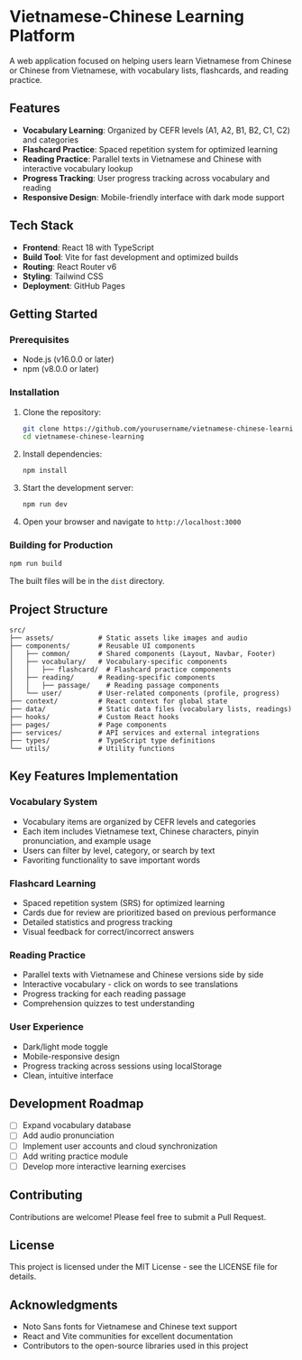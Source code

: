 # Vietnamese-Chinese Learning Platform

A web application focused on helping users learn Vietnamese from Chinese or Chinese from Vietnamese, with vocabulary lists, flashcards, and reading practice.

## Features

- **Vocabulary Learning**: Organized by CEFR levels (A1, A2, B1, B2, C1, C2) and categories
- **Flashcard Practice**: Spaced repetition system for optimized learning
- **Reading Practice**: Parallel texts in Vietnamese and Chinese with interactive vocabulary lookup
- **Progress Tracking**: User progress tracking across vocabulary and reading
- **Responsive Design**: Mobile-friendly interface with dark mode support

## Tech Stack

- **Frontend**: React 18 with TypeScript
- **Build Tool**: Vite for fast development and optimized builds
- **Routing**: React Router v6
- **Styling**: Tailwind CSS
- **Deployment**: GitHub Pages

## Getting Started

### Prerequisites

- Node.js (v16.0.0 or later)
- npm (v8.0.0 or later)

### Installation

1. Clone the repository:
   ```bash
   git clone https://github.com/yourusername/vietnamese-chinese-learning.git
   cd vietnamese-chinese-learning
   ```

2. Install dependencies:
   ```bash
   npm install
   ```

3. Start the development server:
   ```bash
   npm run dev
   ```

4. Open your browser and navigate to `http://localhost:3000`

### Building for Production

```bash
npm run build
```

The built files will be in the `dist` directory.

## Project Structure

```
src/
├── assets/           # Static assets like images and audio
├── components/       # Reusable UI components
│   ├── common/       # Shared components (Layout, Navbar, Footer)
│   ├── vocabulary/   # Vocabulary-specific components
│   │   ├── flashcard/  # Flashcard practice components
│   ├── reading/      # Reading-specific components
│   │   ├── passage/    # Reading passage components
│   └── user/         # User-related components (profile, progress)
├── context/          # React context for global state
├── data/             # Static data files (vocabulary lists, readings)
├── hooks/            # Custom React hooks
├── pages/            # Page components
├── services/         # API services and external integrations
├── types/            # TypeScript type definitions
└── utils/            # Utility functions
```

## Key Features Implementation

### Vocabulary System

- Vocabulary items are organized by CEFR levels and categories
- Each item includes Vietnamese text, Chinese characters, pinyin pronunciation, and example usage
- Users can filter by level, category, or search by text
- Favoriting functionality to save important words

### Flashcard Learning

- Spaced repetition system (SRS) for optimized learning
- Cards due for review are prioritized based on previous performance
- Detailed statistics and progress tracking
- Visual feedback for correct/incorrect answers

### Reading Practice

- Parallel texts with Vietnamese and Chinese versions side by side
- Interactive vocabulary - click on words to see translations
- Progress tracking for each reading passage
- Comprehension quizzes to test understanding

### User Experience

- Dark/light mode toggle
- Mobile-responsive design
- Progress tracking across sessions using localStorage
- Clean, intuitive interface

## Development Roadmap

- [ ] Expand vocabulary database
- [ ] Add audio pronunciation
- [ ] Implement user accounts and cloud synchronization
- [ ] Add writing practice module
- [ ] Develop more interactive learning exercises

## Contributing

Contributions are welcome! Please feel free to submit a Pull Request.

## License

This project is licensed under the MIT License - see the LICENSE file for details.

## Acknowledgments

- Noto Sans fonts for Vietnamese and Chinese text support
- React and Vite communities for excellent documentation
- Contributors to the open-source libraries used in this project